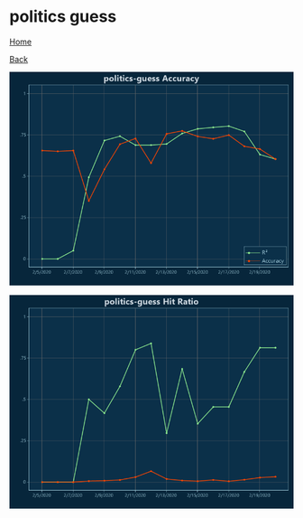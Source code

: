 # politics guess

[Home](../index.md)

[Back](politics.md)

![politics-guess R²](../images/politics_guess_Accuracy.png "politics-guess R²")

![politics-guess Hit Ratio](../images/politics_guess_HitRatio.png "politics-guess Hit Ratio")

